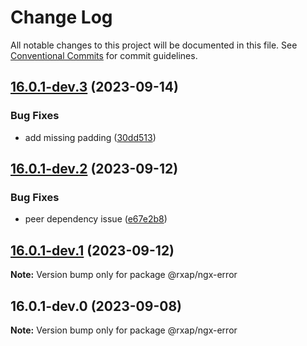 # Change Log

All notable changes to this project will be documented in this file.
See [Conventional Commits](https://conventionalcommits.org) for commit guidelines.

## [16.0.1-dev.3](https://gitlab.com/rxap/packages/compare/@rxap/ngx-error@16.0.1-dev.2...@rxap/ngx-error@16.0.1-dev.3) (2023-09-14)

### Bug Fixes

- add missing padding ([30dd513](https://gitlab.com/rxap/packages/commit/30dd51326d1b8f938d0ff543c3cd2b4191b8d556))

## [16.0.1-dev.2](https://gitlab.com/rxap/packages/compare/@rxap/ngx-error@16.0.1-dev.1...@rxap/ngx-error@16.0.1-dev.2) (2023-09-12)

### Bug Fixes

- peer dependency issue ([e67e2b8](https://gitlab.com/rxap/packages/commit/e67e2b8eb884b598536d16c2c544a9ad9be5b53e))

## [16.0.1-dev.1](https://gitlab.com/rxap/packages/compare/@rxap/ngx-error@16.0.1-dev.0...@rxap/ngx-error@16.0.1-dev.1) (2023-09-12)

**Note:** Version bump only for package @rxap/ngx-error

## 16.0.1-dev.0 (2023-09-08)

**Note:** Version bump only for package @rxap/ngx-error
